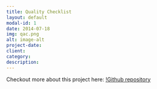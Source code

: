 ```yaml
---
title: Quality Checklist
layout: default
modal-id: 1
date: 2014-07-18
img: qac.png
alt: image-alt
project-date: 
client: 
category: 
description:
---
```



Checkout more about	this project here: [!Github repository](https://github.com/kamiljaneczek/QA-Checklist)


